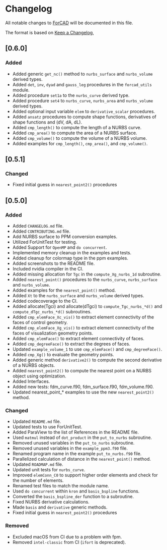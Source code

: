 # Changelog

All notable changes to [ForCAD](https://github.com/gha3mi/forcad) will be documented in this file.

The format is based on [Keep a Changelog](https://keepachangelog.com/en/1.1.0/),

## [0.6.0]

### Added

- Added generic `get_nc()` method to `nurbs_surface` and `nurbs_volume` derived types.
- Added `det`, `inv`, `dyad` and `gauss_leg` procedures in the `forcad_utils` module.
- Added procedure `set1a` to the `nurbs_curve` derived type.
- Added procedure `set4` to `nurbs_curve`,  `nurbs_area` and `nurbs_volume` derived types.
- Added optional input variable `elem` to `derivative_scalar` procedures.
- Added `ansatz` procedures to compute shape functions, derivatives of shape functions and (dV, dA, dL).
- Added `cmp_length()` to compute the length of a NURBS curve.
- Added `cmp_area()` to compute the area of a NURBS surface.
- Added `cmp_volume()` to compute the volume of a NURBS volume.
- Added examples for `cmp_length()`, `cmp_area()`, and `cmp_volume()`.

## [0.5.1]

### Changed

- Fixed initial guess in `nearest_point2()` procedures

## [0.5.0]

### Added

- Added `CHANGELOG.md` file.
- Added `CONTRIBUTING.md` file.
- Add NURBS surface to PPM conversion examples.
- Utilized ForUnitTest for testing.
- Added Support for `OpenMP` and `do concurrent`.
- Implemented memory cleanup in the examples and tests.
- Added cleanup for colormap type in the ppm examples.
- Added screenshots to the README file.
- Included nvidia compiler in the CI.
- Added missing allocation for `Tgc` in the `compute_Xg_nurbs_1d` subroutine.
- Added `nearest_point()` procedures to the `nurbs_curve`, `nurbs_surface` and `nurbs_volume`.
- Added examples for the `nearest_point()` method.
- Added `Xt` to the `nurbs_surface` and `nurbs_volume` derived types.
- Added codecoverage to the CI.
- Added allocate(Tgci) and allocate(dTgci) to `compute_Tgc_nurbs_*d()` and `compute_dTgc_nurbs_*d()` subroutines.
- Added `cmp_elemFace_Xc_vis()` to extract element connectivity of the faces of control geometry.
- Added `cmp_elemFace_Xg_vis()` to extract element connectivity of the faces of visualization geometry points.
- Added `cmp_elemFace()` to extract element connectivity of faces.
- Added `cmp_degreeFace()` to extract the degrees of faces.
- Updated `example_volume_1` to use `cmp_elemFace()` and `cmp_degreeFace()`.
- Added `cmp_Xg()` to evaluate the geometry points.
- Added generic method `derivative2()` to compute the second derivative of a NURBS objects.
- Added `nearest_point2()` to compute the nearest point on a NURBS object using optimization.
- Added Interfaces.
- Added new tests: fdm_curve.f90, fdm_surface.f90, fdm_volume.f90.
- Updated nearest_point_* examples to use the new `nearest_point2()` method.

### Changed

- Updated `README.md` file.
- Updated tests to use ForUnitTest.
- Added ParaView to the list of References in the README file.
- Used `matmul` instead of `dot_product` in the `put_to_nurbs` subroutine.
- Removed unused variables in the `put_to_nurbs` subroutine.
- Removed unused variables in the `example_ppm3.f90` file.
- Renamed program name in the example `put_to_nurbs.f90` file.
- Parallelized calculation of distance in the `nearest_point()` method.
- Updated `ROADMAP.md` file.
- Updated unit tests for `nurbs_curve`.
- Improved `elemConn_C0` to support higher order elements and check for the number of elements.
- Renamed test files to match the module name.
- Used `do concurrent` within `kron` and `basis_bspline` functions.
- Converted the `basis_bspline_der` function to a subroutine.
- Fixed NURBS derivative calculations.
- Made `basis` and `derivative` generic methods.
- Fixed initial guess in `nearest_point2()` procedures

### Removed

- Excluded macOS from CI due to a problem with fpm.
- Removed `intel-classic` from CI (`ifort` is deprecated).